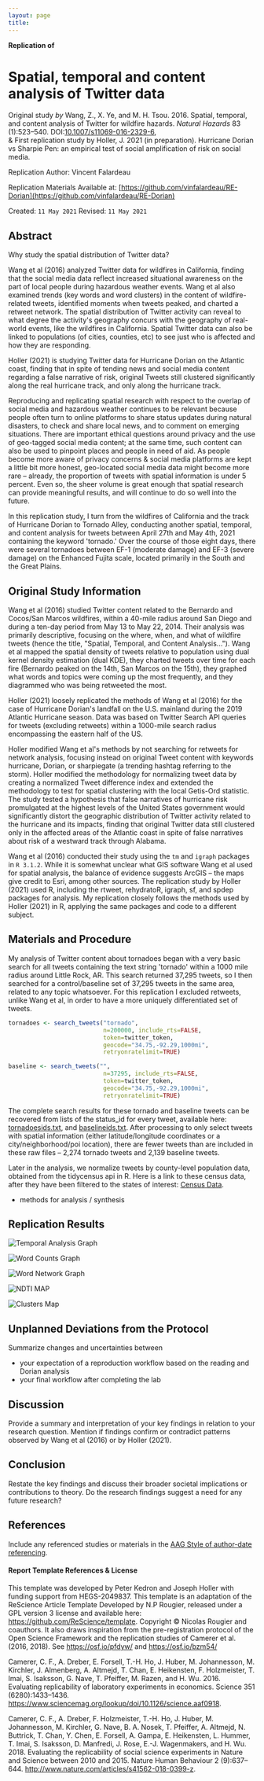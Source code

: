 ```yaml
---
layout: page
title:
---
```



**Replication of**
# Spatial, temporal and content analysis of Twitter data

Original study *by* Wang, Z., X. Ye, and M. H. Tsou. 2016. Spatial, temporal, and content analysis of Twitter for wildfire hazards. *Natural Hazards* 83 (1):523–540. DOI:[10.1007/s11069-016-2329-6](https://doi.org/10.1007/s11069-016-2329-6),  
&
First replication study by Holler, J. 2021 (in preparation). Hurricane Dorian vs Sharpie Pen: an empirical test of social amplification of risk on social media.

Replication Author:
Vincent Falardeau

Replication Materials Available at: [https://github.com/vinfalardeau/RE-Dorian](https://github.com/vinfalardeau/RE-Dorian)

Created: `11 May 2021`
Revised: `11 May 2021`

## Abstract

Why study the spatial distribution of Twitter data?

Wang et al (2016) analyzed Twitter data for wildfires in California, finding that the social media data reflect increased situational awareness on the part of local people during hazardous weather events. Wang et al also examined trends (key words and word clusters) in the content of wildfire-related tweets, identified moments when tweets peaked, and charted a retweet network. The spatial distribution of Twitter activity can reveal to what degree the activity's geography concurs with the geography of real-world events, like the wildfires in California. Spatial Twitter data can also be linked to populations (of cities, counties, etc) to see just who is affected and how they are responding.

Holler (2021) is studying Twitter data for Hurricane Dorian on the Atlantic coast, finding that in spite of tending news and social media content regarding a false narrative of risk, original Tweets still clustered significantly along the real hurricane track, and only along the hurricane track.

Reproducing and replicating spatial research with respect to the overlap of social media and hazardous weather continues to be relevant because people often turn to online platforms to share status updates during natural disasters, to check and share local news, and to comment on emerging situations. There are important ethical questions around privacy and the use of geo-tagged social media content; at the same time, such content can also be used to pinpoint places and people in need of aid. As people become more aware of privacy concerns & social media platforms are kept a little bit more honest, geo-located social media data might become more rare – already, the proportion of tweets with spatial information is under 5 percent. Even so, the sheer volume is great enough that spatial research can provide meaningful results, and will continue to do so well into the future.

In this replication study, I turn from the wildfires of California and the track of Hurricane Dorian to Tornado Alley, conducting another  spatial, temporal, and content analysis for tweets between April 27th and May 4th, 2021 containing the keyword 'tornado.' Over the course of those eight days, there were several tornadoes between EF-1 (moderate damage) and EF-3 (severe damage) on the Enhanced Fujita scale, located primarily in the South and the Great Plains.



## Original Study Information

Wang et al (2016) studied Twitter content related to the Bernardo and Cocos/San Marcos wildfires, within a 40-mile radius around San Diego and during a ten-day period from May 13 to May 22, 2014. Their analysis was primarily descriptive, focusing on the where, when, and what of wildfire tweets (hence the title, "Spatial, Temporal, and Content Analysis..."). Wang et al mapped the spatial density of tweets relative to population using dual kernel density estimation (dual KDE), they charted tweets over time for each fire (Bernardo peaked on the 14th, San Marcos on the 15th), they graphed what words and topics were coming up the most frequently, and they diagrammed who was being retweeted the most.

Holler (2021) loosely replicated the methods of Wang et al (2016) for the case of Hurricane Dorian's landfall on the U.S. mainland during the 2019 Atlantic Hurricane season. Data was based on Twitter Search API queries for tweets (excluding retweets) within a 1000-mile search radius encompassing the eastern half of the US.

Holler modified Wang et al's methods by not searching for retweets for network analysis, focusing instead on original Tweet content with keywords hurricane, Dorian, or sharpiegate (a trending hashtag referring to the storm). Holler modified the methodology for normalizing tweet data by creating a normalized Tweet difference index and extended the methodology to test for spatial clustering with the local Getis-Ord statistic. The study tested a hypothesis that false narratives of hurricane risk promulgated at the highest levels of the United States government would significantly distort the geographic distribution of Twitter activity related to the hurricane and its impacts, finding that original Twitter data still clustered only in the affected areas of the Atlantic coast in spite of false narratives about risk of a westward track through Alabama.

Wang et al (2016) conducted their study using the `tm` and `igraph` packages in `R 3.1.2`. While it is somewhat unclear what GIS software Wang et al used for spatial analysis, the balance of evidence suggests ArcGIS – the maps give credit to Esri, among other sources.
The replication study by Holler (2021) used R, including the rtweet, rehydratoR, igraph, sf, and spdep packages for analysis. My replication closely follows the methods used by Holler (2021) in R, applying the same packages and code to a different subject.

## Materials and Procedure

My analysis of Twitter content about tornadoes began with a very basic search for all tweets containing the text string 'tornado' within a 1000 mile radius around Little Rock, AR. This search returned 37,295 tweets, so I then searched for a control/baseline set of 37,295 tweets in the same area, related to any topic whatsoever. For this replication I excluded retweets, unlike Wang et al, in order to have a more uniquely differentiated set of tweets.

```R
tornadoes <- search_tweets("tornado",
                           n=200000, include_rts=FALSE,
                           token=twitter_token,
                           geocode="34.75,-92.29,1000mi",
                           retryonratelimit=TRUE)

baseline <- search_tweets("",
                           n=37295, include_rts=FALSE,
                           token=twitter_token,
                           geocode="34.75,-92.29,1000mi",
                           retryonratelimit=TRUE)
```

The complete search results for these tornado and baseline tweets can be recovered from lists of the status_id for every tweet, available here: [tornadoesids.txt](https://github.com/vinfalardeau/RE-Dorian/blob/main/data/raw/public/tornadoesids.txt), and [baselineids.txt](https://github.com/vinfalardeau/RE-Dorian/blob/main/data/raw/public/baselineids.txt). After processing to only select tweets with spatial information (either latitude/longitude coordinates or a city/neighborhood/poi location), there are fewer tweets than are included in these raw files – 2,274 tornado tweets and 2,139 baseline tweets.

Later in the analysis, we normalize tweets by county-level population data, obtained from the tidycensus api in R. Here is a link to these census data, after they have been filtered to the states of interest: [Census Data](https://github.com/vinfalardeau/RE-Dorian/blob/main/data/derived/public/counties2.RDS).

- methods for analysis / synthesis

## Replication Results

![Temporal Analysis Graph](/tornadoes/assets/tornadoByHour.svg)

![Word Counts Graph](/tornadoes/assets/tornadowordcounts.png)

![Word Network Graph](/tornadoes/assets/tornadowordpairs.png)

![NDTI MAP](/tornadoes/assets/ndti_map.png)

![Clusters Map](/tornadoes/assets/cluster_map.png)

## Unplanned Deviations from the Protocol

Summarize changes and uncertainties between
- your expectation of a reproduction workflow based on the reading and Dorian analysis
- your final workflow after completing the lab

## Discussion

Provide a summary and interpretation of your key findings in relation to your research question. Mention if findings confirm or contradict patterns observed by Wang et al (2016) or by Holler (2021).

## Conclusion

Restate the key findings and discuss their broader societal implications or contributions to theory.
Do the research findings suggest a need for any future research?

## References

Include any referenced studies or materials in the [AAG Style of author-date referencing](https://www.tandf.co.uk//journals/authors/style/reference/tf_USChicagoB.pdf).

####  Report Template References & License

This template was developed by Peter Kedron and Joseph Holler with funding support from HEGS-2049837. This template is an adaptation of the ReScience Article Template Developed by N.P Rougier, released under a GPL version 3 license and available here: https://github.com/ReScience/template. Copyright © Nicolas Rougier and coauthors. It also draws inspiration from the pre-registration protocol of the Open Science Framework and the replication studies of Camerer et al. (2016, 2018). See https://osf.io/pfdyw/ and https://osf.io/bzm54/

Camerer, C. F., A. Dreber, E. Forsell, T.-H. Ho, J. Huber, M. Johannesson, M. Kirchler, J. Almenberg, A. Altmejd, T. Chan, E. Heikensten, F. Holzmeister, T. Imai, S. Isaksson, G. Nave, T. Pfeiffer, M. Razen, and H. Wu. 2016. Evaluating replicability of laboratory experiments in economics. Science 351 (6280):1433–1436. https://www.sciencemag.org/lookup/doi/10.1126/science.aaf0918.

Camerer, C. F., A. Dreber, F. Holzmeister, T.-H. Ho, J. Huber, M. Johannesson, M. Kirchler, G. Nave, B. A. Nosek, T. Pfeiffer, A. Altmejd, N. Buttrick, T. Chan, Y. Chen, E. Forsell, A. Gampa, E. Heikensten, L. Hummer, T. Imai, S. Isaksson, D. Manfredi, J. Rose, E.-J. Wagenmakers, and H. Wu. 2018. Evaluating the replicability of social science experiments in Nature and Science between 2010 and 2015. Nature Human Behaviour 2 (9):637–644. http://www.nature.com/articles/s41562-018-0399-z.
